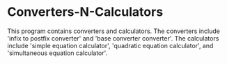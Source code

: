 # Converters-N-Calculators
This program contains converters and calculators. The converters include 'infix to postfix converter' and 'base converter converter'. The calculators include 'simple equation calculator', 'quadratic equation calculator', and 'simultaneous equation calculator'.

